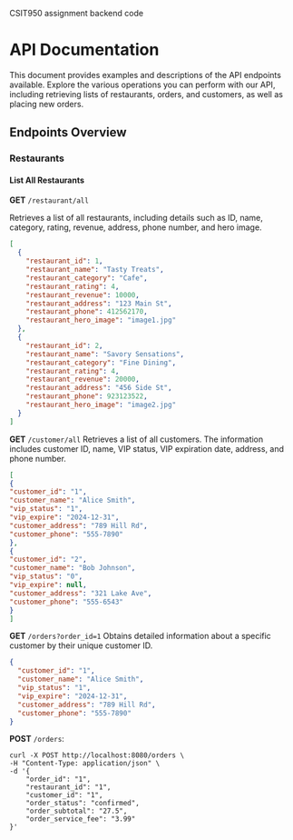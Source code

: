 CSIT950 assignment backend code


# API Documentation

This document provides examples and descriptions of the API endpoints available. Explore the various operations you can perform with our API, including retrieving lists of restaurants, orders, and customers, as well as placing new orders.

## Endpoints Overview

### Restaurants

#### List All Restaurants

**GET** `/restaurant/all`

Retrieves a list of all restaurants, including details such as ID, name, category, rating, revenue, address, phone number, and hero image.

```json
[
  {
    "restaurant_id": 1,
    "restaurant_name": "Tasty Treats",
    "restaurant_category": "Cafe",
    "restaurant_rating": 4,
    "restaurant_revenue": 10000,
    "restaurant_address": "123 Main St",
    "restaurant_phone": 412562170,
    "restaurant_hero_image": "image1.jpg"
  },
  {
    "restaurant_id": 2,
    "restaurant_name": "Savory Sensations",
    "restaurant_category": "Fine Dining",
    "restaurant_rating": 4,
    "restaurant_revenue": 20000,
    "restaurant_address": "456 Side St",
    "restaurant_phone": 923123522,
    "restaurant_hero_image": "image2.jpg"
  }
]
```

**GET** `/customer/all`
Retrieves a list of all customers. The information includes customer ID, name, VIP status, VIP expiration date, address, and phone number.

```json
[
{
"customer_id": "1",
"customer_name": "Alice Smith",
"vip_status": "1",
"vip_expire": "2024-12-31",
"customer_address": "789 Hill Rd",
"customer_phone": "555-7890"
},
{
"customer_id": "2",
"customer_name": "Bob Johnson",
"vip_status": "0",
"vip_expire": null,
"customer_address": "321 Lake Ave",
"customer_phone": "555-6543"
}
]
```


**GET** `/orders?order_id=1`
Obtains detailed information about a specific customer by their unique customer ID.
```json
{
  "customer_id": "1",
  "customer_name": "Alice Smith",
  "vip_status": "1",
  "vip_expire": "2024-12-31",
  "customer_address": "789 Hill Rd",
  "customer_phone": "555-7890"
}

```


**POST** `/orders`:
```shell
curl -X POST http://localhost:8080/orders \
-H "Content-Type: application/json" \
-d '{
    "order_id": "1",
    "restaurant_id": "1",
    "customer_id": "1",
    "order_status": "confirmed",
    "order_subtotal": "27.5",
    "order_service_fee": "3.99"
}'

```
